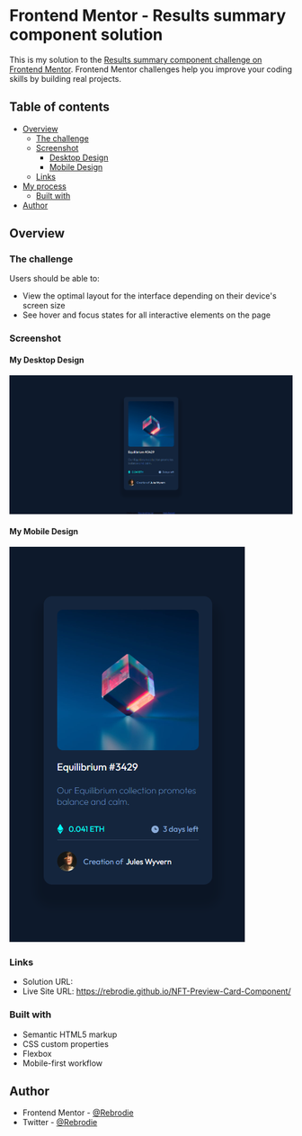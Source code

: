 # Frontend Mentor - Results summary component solution

This is my solution to the [Results summary component challenge on Frontend Mentor](https://www.frontendmentor.io/challenges/results-summary-component-CE_K6s0maV). Frontend Mentor challenges help you improve your coding skills by building real projects. 

## Table of contents

- [Overview](#overview)
  - [The challenge](#the-challenge)
  - [Screenshot](#screenshot)
    - [Desktop Design](#my-desktop-design)
    - [Mobile Design](#my-mobile-design)
  - [Links](#links)
- [My process](#my-process)
  - [Built with](#built-with)
- [Author](#author)


## Overview

### The challenge

Users should be able to:

- View the optimal layout for the interface depending on their device's screen size
- See hover and focus states for all interactive elements on the page

### Screenshot

#### My Desktop Design

![](/images/Desktop-View.png)

#### My Mobile Design

![](/images/Mobile-View.png) 
### Links

- Solution URL: 
- Live Site URL: https://rebrodie.github.io/NFT-Preview-Card-Component/
### Built with

- Semantic HTML5 markup
- CSS custom properties
- Flexbox
- Mobile-first workflow

## Author

- Frontend Mentor - [@Rebrodie](https://www.frontendmentor.io/profile/cripsenpai)
- Twitter - [@Rebrodie](https://twitter.com/Re_brodie)